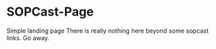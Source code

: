 # SOPCast-Page
Simple landing page
There is really nothing here beyond some sopcast links. Go away.
